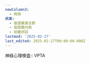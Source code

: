 ```yaml
---
newColumn3:
  - 両側
病巣:
  - 後頭葉連合野
  - 後頭葉内側
  - 紡錘状回
lastmod: '2025-02-27'
last_edited: 2025-02-27T00:00:00.000Z
---
```


神経心理検査:: VPTA
